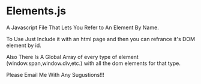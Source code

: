 Elements.js
===========

A Javascript File That Lets You Refer to An Element By Name.

To Use Just Include it with an html page and then you can refrance it's DOM element by id.

Also There Is A Global Array of every type of element (window.span,window.div,etc.) with all the dom elements for that type.

Please Email Me With Any Sugustions!!!